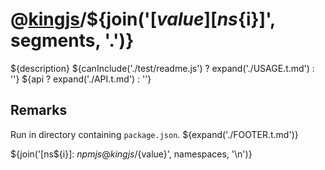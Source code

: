 # @[kingjs][@kingjs]/${join('[${value}][ns${i}]', segments, '.')}
${description}
${canInclude('./test/readme.js') ? expand('./USAGE.t.md') : ''}
${api ? expand('./API.t.md') : ''}
## Remarks
Run in directory containing `package.json`.
${expand('./FOOTER.t.md')}

[@kingjs]: ${npmjs}kingjs
${join('[ns${i}]: ${npmjs}@kingjs/${value}', namespaces, '\n')}

